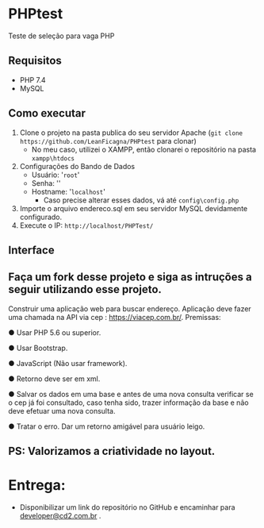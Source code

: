 # PHPtest

Teste de seleção para vaga PHP

## Requisitos
  - PHP 7.4
  - MySQL

## Como executar

1. Clone o projeto na pasta publica do seu servidor Apache (`git clone https://github.com/LeanFicagna/PHPtest` para clonar)
    * No meu caso, utilizei o XAMPP, então clonarei o repositório na pasta `xampp\htdocs`
2. Configurações do Bando de Dados
    - Usuário: '`root`'
    - Senha: ''
    - Hostname: '`localhost`'
      * Caso precise alterar esses dados, vá até `config\config.php`
3. Importe o arquivo endereco.sql em seu servidor MySQL devidamente configurado.
4. Execute o IP: `http://localhost/PHPTest/`

## Interface




## Faça um fork desse projeto e siga as intruções a seguir utilizando esse projeto.

Construir uma aplicação web para buscar endereço. Aplicação deve fazer uma chamada na API via cep : https://viacep.com.br/.
Premissas:

  ● Usar PHP 5.6 ou superior.
  
  ● Usar Bootstrap.
  
  ● JavaScript (Não usar framework).
  
  ● Retorno deve ser em xml.
  
  ● Salvar os dados em uma base e antes de uma nova consulta verificar se o cep já foi consultado, caso tenha sido, trazer    informação da base e não deve efetuar uma nova consulta.
  
  ● Tratar o erro. Dar um retorno amigável para usuário leigo.
  
  
## PS: Valorizamos a criatividade no layout.

# Entrega: 
 * Disponibilizar um link do repositório no GitHub e encaminhar para developer@cd2.com.br
.
